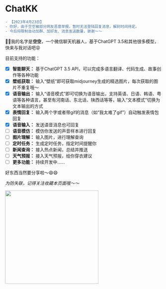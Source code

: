 # ChatKK

```diff
- 【2023年4月23日】
- 你好，由于空空被部分网友恶意举报，暂时无法登陆回复消息，解封时间待定。
- 今后将限制自动加群、加好友、消息发送数量，谢谢～～
```

🤝🤝我的名字是**空空**，一个微信聊天机器人，基于ChatGPT 3.5和其他很多模型，快来与我对话吧😝

目前支持的功能：
- [x] **智能聊天：** 基于ChatGPT 3.5 API，可以完成多语言翻译、代码生成、故事创作等各种功能
- [x] **壁纸获取：** 输入“壁纸”即可获取midjourney生成的精选图片，每次获取的图片不重复哦～
- [x] **语音输出：** 输入“语音模式”即可切换为语音输出，支持英语、日语、韩语、粤语等各种语言，甚至有河南话、东北话、陕西话等等，输入“文本模式”切换为文本输出的方式
- [x] **表情回复：** 输入两个字或者带gif的消息（如“我太难了gif”）自动触发表情包回复
- [x] **语音输入：** 发送语音消息也可回复
- [ ] **语音模仿：** 模仿你发送的声音样本进行回复
- [ ] **图片理解：** 输入图片，进行理解查询
- [ ] **定时任务：** 生成定时任务，指定时间提醒你
- [ ] **新闻查询：** 接入热点新闻，总结并推送
- [ ] **天气预报：** 接入天气预报，给你穿衣建议
- [ ] **更多功能：** 持续开发中......

好东西当然要分享啦～😄😄

*为防失联，记得关注收藏本页面哦～～*


<img src="https://user-images.githubusercontent.com/117160562/233533901-e929321c-d5c3-4a87-9ec6-4b3b4b5038a9.png" width="300px">



